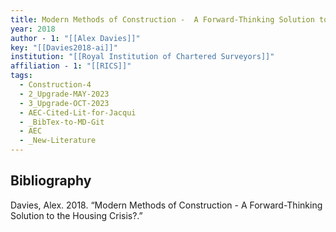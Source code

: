 ```yaml
---
title: Modern Methods of Construction -  A Forward-Thinking Solution to the Housing Crisis?
year: 2018
author - 1: "[[Alex Davies]]"
key: "[[Davies2018-ai]]"
institution: "[[Royal Institution of Chartered Surveyors]]"
affiliation - 1: "[[RICS]]"
tags:
  - Construction-4
  - 2_Upgrade-MAY-2023
  - 3_Upgrade-OCT-2023
  - AEC-Cited-Lit-for-Jacqui
  - _BibTex-to-MD-Git
  - AEC
  - _New-Literature
---
```


## Bibliography
Davies, Alex. 2018. “Modern Methods of Construction -  A Forward-Thinking Solution to the Housing Crisis?.”